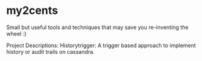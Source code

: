 my2cents
========

Small but useful tools and techniques that may save you re-inventing the wheel :)

Project Descriptions:
Historytrigger: A trigger based approach to implement history or audit trails on cassandra.
